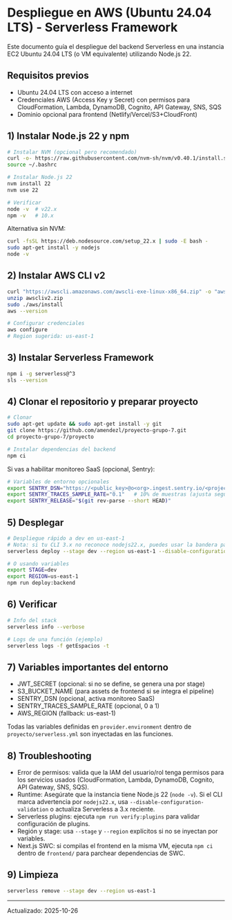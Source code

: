 # Despliegue en AWS (Ubuntu 24.04 LTS) - Serverless Framework

Este documento guía el despliegue del backend Serverless en una instancia EC2 Ubuntu 24.04 LTS (o VM equivalente) utilizando Node.js 22.

## Requisitos previos

- Ubuntu 24.04 LTS con acceso a internet
- Credenciales AWS (Access Key y Secret) con permisos para CloudFormation, Lambda, DynamoDB, Cognito, API Gateway, SNS, SQS
- Dominio opcional para frontend (Netlify/Vercel/S3+CloudFront)

## 1) Instalar Node.js 22 y npm

```bash
# Instalar NVM (opcional pero recomendado)
curl -o- https://raw.githubusercontent.com/nvm-sh/nvm/v0.40.1/install.sh | bash
source ~/.bashrc

# Instalar Node.js 22
nvm install 22
nvm use 22

# Verificar
node -v  # v22.x
npm -v   # 10.x
```

Alternativa sin NVM:
```bash
curl -fsSL https://deb.nodesource.com/setup_22.x | sudo -E bash -
sudo apt-get install -y nodejs
node -v
```

## 2) Instalar AWS CLI v2

```bash
curl "https://awscli.amazonaws.com/awscli-exe-linux-x86_64.zip" -o "awscliv2.zip"
unzip awscliv2.zip
sudo ./aws/install
aws --version

# Configurar credenciales
aws configure
# Region sugerida: us-east-1
```

## 3) Instalar Serverless Framework

```bash
npm i -g serverless@^3
sls --version
```

## 4) Clonar el repositorio y preparar proyecto

```bash
# Clonar
sudo apt-get update && sudo apt-get install -y git
git clone https://github.com/amendezl/proyecto-grupo-7.git
cd proyecto-grupo-7/proyecto

# Instalar dependencias del backend
npm ci
```

Si vas a habilitar monitoreo SaaS (opcional, Sentry):
```bash
# Variables de entorno opcionales
export SENTRY_DSN="https://<public_key>@o<org>.ingest.sentry.io/<project>"
export SENTRY_TRACES_SAMPLE_RATE="0.1"   # 10% de muestras (ajusta según costo)
export SENTRY_RELEASE="$(git rev-parse --short HEAD)"
```

## 5) Desplegar

```bash
# Despliegue rápido a dev en us-east-1
# Nota: si tu CLI 3.x no reconoce nodejs22.x, puedes usar la bandera para omitir validación
serverless deploy --stage dev --region us-east-1 --disable-configuration-validation

# O usando variables
export STAGE=dev
export REGION=us-east-1
npm run deploy:backend
```

## 6) Verificar

```bash
# Info del stack
serverless info --verbose

# Logs de una función (ejemplo)
serverless logs -f getEspacios -t
```

## 7) Variables importantes del entorno

- JWT_SECRET (opcional: si no se define, se genera una por stage)
- S3_BUCKET_NAME (para assets de frontend si se integra el pipeline)
- SENTRY_DSN (opcional, activa monitoreo SaaS)
- SENTRY_TRACES_SAMPLE_RATE (opcional, 0 a 1)
- AWS_REGION (fallback: us-east-1)

Todas las variables definidas en `provider.environment` dentro de `proyecto/serverless.yml` son inyectadas en las funciones.

## 8) Troubleshooting

- Error de permisos: valida que la IAM del usuario/rol tenga permisos para los servicios usados (CloudFormation, Lambda, DynamoDB, Cognito, API Gateway, SNS, SQS).
- Runtime: Asegúrate que la instancia tiene Node.js 22 (`node -v`). Si el CLI marca advertencia por `nodejs22.x`, usa `--disable-configuration-validation` o actualiza Serverless a 3.x reciente.
- Serverless plugins: ejecuta `npm run verify:plugins` para validar configuración de plugins.
- Región y stage: usa `--stage` y `--region` explícitos si no se inyectan por variables.
- Next.js SWC: si compilas el frontend en la misma VM, ejecuta `npm ci` dentro de `frontend/` para parchear dependencias de SWC.

## 9) Limpieza

```bash
serverless remove --stage dev --region us-east-1
```

---

Actualizado: 2025-10-26